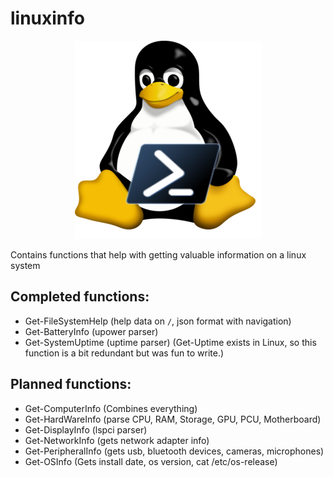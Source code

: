 # linuxinfo

<p align="center">
  <img src="linuxinfoico.png" />
</p>


Contains functions that help with getting valuable information on a linux system

## Completed functions:

- Get-FileSystemHelp (help data on `/`, json format with navigation)
- Get-BatteryInfo (upower parser)
- Get-SystemUptime (uptime parser) (Get-Uptime exists in Linux, so this function is a bit redundant but was fun to write.)


## Planned functions:

- Get-ComputerInfo (Combines everything)
- Get-HardWareInfo (parse CPU, RAM, Storage, GPU, PCU, Motherboard)
- Get-DisplayInfo (lspci parser)
- Get-NetworkInfo (gets network adapter info)
- Get-PeripheralInfo (gets usb, bluetooth devices, cameras, microphones)
- Get-OSInfo (Gets install date, os version, cat /etc/os-release)